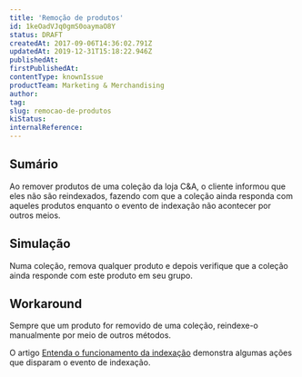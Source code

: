 ```yaml
---
title: 'Remoção de produtos'
id: 1keOadVJq0gmS0oaymaO8Y
status: DRAFT
createdAt: 2017-09-06T14:36:02.791Z
updatedAt: 2019-12-31T15:18:22.946Z
publishedAt: 
firstPublishedAt: 
contentType: knownIssue
productTeam: Marketing & Merchandising
author: 
tag: 
slug: remocao-de-produtos
kiStatus: 
internalReference: 
---
```


## Sumário

Ao remover produtos de uma coleção da loja C&A, o cliente informou que eles não são reindexados, fazendo com que a coleção ainda responda com aqueles produtos enquanto o evento de indexação não acontecer por outros meios.

## Simulação

Numa coleção, remova qualquer produto e depois verifique que a coleção ainda responde com este produto em seu grupo.

## Workaround

Sempre que um produto for removido de uma coleção, reindexe-o manualmente por meio de outros métodos.

O artigo [Entenda o funcionamento da indexação](http://help.vtex.com/pt/tutorial/entendendo-o-funcionamento-da-indexacao) demonstra algumas ações que disparam o evento de indexação.


